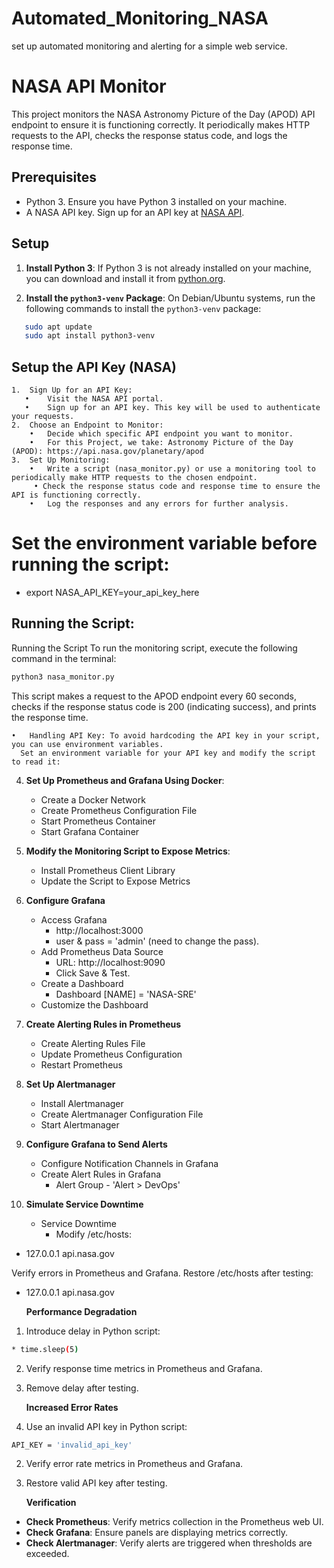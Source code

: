 # Automated_Monitoring_NASA
set up automated monitoring and alerting for a simple web service.

# NASA API Monitor

This project monitors the NASA Astronomy Picture of the Day (APOD) API endpoint to ensure it is functioning correctly. It periodically makes HTTP requests to the API, checks the response status code, and logs the response time.

## Prerequisites

- Python 3. Ensure you have Python 3 installed on your machine.
- A NASA API key. Sign up for an API key at [NASA API](https://api.nasa.gov/).

## Setup

1. **Install Python 3**:
   If Python 3 is not already installed on your machine, you can download and install it from [python.org](https://www.python.org/downloads/).

2. **Install the `python3-venv` Package**:
   On Debian/Ubuntu systems, run the following commands to install the `python3-venv` package:

```bash
   sudo apt update
   sudo apt install python3-venv
```

## Setup the API Key (NASA)

	1.	Sign Up for an API Key:
	   •	Visit the NASA API portal.
	   •	Sign up for an API key. This key will be used to authenticate your requests.
	2.	Choose an Endpoint to Monitor:
	    •	Decide which specific API endpoint you want to monitor.
	    •	For this Project, we take: Astronomy Picture of the Day (APOD): https://api.nasa.gov/planetary/apod
	3.	Set Up Monitoring:
	    •	Write a script (nasa_monitor.py) or use a monitoring tool to periodically make HTTP requests to the chosen endpoint.
     	 • Check the response status code and response time to ensure the API is functioning correctly.
	    •	Log the responses and any errors for further analysis.

# Set the environment variable before running the script:


  * export NASA_API_KEY=your_api_key_here

##  **Running the Script**:
   Running the Script
To run the monitoring script, execute the following command in the terminal:

```bash
python3 nasa_monitor.py
```

This script makes a request to the APOD endpoint every 60 seconds, checks if the response status code is 200 (indicating success), and prints the response time. 

	•	Handling API Key: To avoid hardcoding the API key in your script, you can use environment variables. 
      Set an environment variable for your API key and modify the script to read it:
     
4. **Set Up Prometheus and Grafana Using Docker**:
   * Create a Docker Network
   * Create Prometheus Configuration File
   * Start Prometheus Container
   * Start Grafana Container
  
5. **Modify the Monitoring Script to Expose Metrics**:
   * Install Prometheus Client Library
   * Update the Script to Expose Metrics

6. **Configure Grafana**
   * Access Grafana
        * http://localhost:3000
        * user & pass = 'admin' (need to change the pass).
   * Add Prometheus Data Source
        * URL: http://localhost:9090
        * Click Save & Test.
   * Create a Dashboard
        * Dashboard [NAME] = 'NASA-SRE'
   * Customize the Dashboard

7. **Create Alerting Rules in Prometheus**
   * Create Alerting Rules File
   * Update Prometheus Configuration
   * Restart Prometheus
  
8. **Set Up Alertmanager**
   * Install Alertmanager
   * Create Alertmanager Configuration File
   * Start Alertmanager

9. **Configure Grafana to Send Alerts**
    * Configure Notification Channels in Grafana
    * Create Alert Rules in Grafana
        * Alert Group - 'Alert > DevOps'
  
10. **Simulate Service Downtime**

     * Service Downtime
         * Modify /etc/hosts:

   * 127.0.0.1 api.nasa.gov


Verify errors in Prometheus and Grafana.
Restore /etc/hosts after testing:

   * 127.0.0.1 api.nasa.gov

     **Performance Degradation**
  1. Introduce delay in Python script:

```bash
* time.sleep(5)
``` 

  2. Verify response time metrics in Prometheus and Grafana.
  3. Remove delay after testing.
     
       **Increased Error Rates**
  1. Use an invalid API key in Python script:

```bash
API_KEY = 'invalid_api_key'
``` 
  2. Verify error rate metrics in Prometheus and Grafana.
  3. Restore valid API key after testing.

        **Verification**
 * **Check Prometheus**: Verify metrics collection in the Prometheus web UI.
 * **Check Grafana**: Ensure panels are displaying metrics correctly.
 * **Check Alertmanager**: Verify alerts are triggered when thresholds are exceeded.
   





